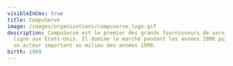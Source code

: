 ```yaml
---
visibleInCms: true
title: CompuServe
image: /images/organizations/compuserve_logo.gif
description: CompuServe est le premier des grands fournisseurs de services en
  ligne aux États-Unis. Il domine le marché pendant les années 1990 puis reste
  un acteur important au milieu des années 1990.
birth: 1969
---
```

